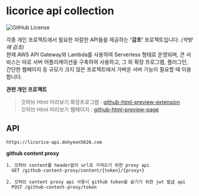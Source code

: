 # licorice api collection
![GitHub License](https://img.shields.io/github/license/dohyeon5626/licorice-api-collection?style=flat&color=green)

각종 개인 프로젝트에서 필요한 자잘한 API들을 제공하는 **'감초'** 프로젝트입니다. *(약방에 감초)*  
현재 AWS API Gateway와 Lambda를 사용하여 Serverless 형태로 운영되며, 큰 서비스는 따로 서버 어플리케이션을 구축하여 사용하고, 그 외 확장 프로그램, 플러그인, 간단한 웹페이지 등 규모가 크지 않은 프로젝트에서 가벼운 서버 기능이 필요할 때 이용합니다.


**관련 개인 프로젝트**
> 깃허브 Html 미리보기 확장프로그램 : [github-html-preview-extension](https://github.com/dohyeon5626/github-html-preview-extension)  
깃허브 Html 미리보기 웹페이지 : [github-html-preview-page](https://github.com/dohyeon5626/github-html-preview-page)

## API
```
https://licorice-api.dohyeon5626.com
```
**github content proxy**
```
1. 깃허브 content를 header없이 url로 가져오기 위한 proxy api
  GET /github-content-proxy/content/{token}/{proxy+}

2. 깃허브 content proxy api 사용시 github token을 숨기기 위한 jwt 발급 api
  POST /github-content-proxy/token
```

